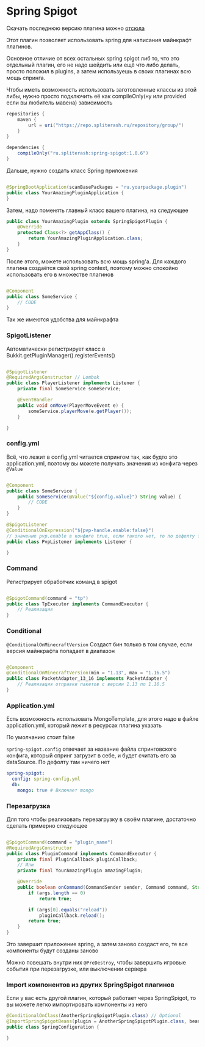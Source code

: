 # Spring Spigot

Скачать последнюю версию плагина
можно [отсюда](https://jenkins.spliterash.ru/job/public/job/SpringSpigot/)

Этот плагин позволяет использовать spring для написания майнкрафт плагинов.

Основное отличие от всех остальных spring spigot либ то, что это отдельный плагин, его не надо шейдить или ещё что либо
делать, просто положил в plugins, а затем используешь в своих плагинах всю мощь спринга.

Чтобы иметь возможность использовать заготовленные классы из этой либы, нужно просто подключить её как compileOnly(ну
или provided если вы любитель мавена) зависимость

```groovy
repositories {
    maven {
        url = uri("https://repo.spliterash.ru/repository/group/")
    }
}

dependencies {
    compileOnly("ru.spliterash:spring-spigot:1.0.6")
}
```

Дальше, нужно создать класс Spring приложения

```java

@SpringBootApplication(scanBasePackages = "ru.yourpackage.plugin")
public class YourAmazingPluginApplication {
}
```

Затем, надо поменять главный класс вашего плагина, на следующее

```java
public class YourAmazingPlugin extends SpringSpigotPlugin {
    @Override
    protected Class<?> getAppClass() {
        return YourAmazingPluginApplication.class;
    }
}
```

После этого, можете использовать всю мощь spring'а. Для каждого плагина создаётся свой spring context, поэтому можно
спокойно использовать его в множестве плагинов

```java

@Component
public class SomeService {
    // CODE
}
```

Так же имеются удобства для майнкрафта

### SpigotListener

Автоматически регистрирует класс в Bukkit.getPluginManager().registerEvents()

```java

@SpigotListener
@RequiredArgsConstructor // Lombok
public class PlayerListener implements Listener {
    private final SomeService someService;

    @EventHandler
    public void onMove(PlayerMoveEvent e) {
        someService.playerMove(e.getPlayer());
    }

}
```

### config.yml

Всё, что лежит в config.yml читается спрингом так, как будто это application.yml, поэтому вы можете получать значения из
конфига через `@Value`

```java

@Component
public class SomeService {
    public SomeService(@Value("${config.value}") String value) {
        // CODE
    }
}

@SpigotListener
@ConditionalOnExpression("${pvp-handle.enable:false}")
// значение pvp.enable в конфиге true, если такого нет, то по дефолту false
public class PvpListener implements Listener {

}
```

### Command

Регистрирует обработчик команд в spigot

```java

@SpigotCommand(command = "tp")
public class TpExecutor implements CommandExecutor {
    // Реализация
}
```

### Conditional

`@ConditionalOnMinecraftVersion` Создаст бин только в том случае, если версия майнкрафта попадает в диапазон

```java

@Component
@ConditionalOnMinecraftVersion(min = "1.13", max = "1.16.5")
public class PacketAdapter_13_16 implements PacketAdapter {
    // Реализация отправки пакетов с версии 1.13 по 1.16.5
}
```

### Application.yml

Есть возможность использовать MongoTemplate, для этого надо в файле application.yml, который лежит в
ресурсах плагина указать

По умолчанию стоит false

`spring-spigot.config` отвечает за название файла спринговского конфига, который спринг загрузит в себе, и будет считать
его за dataSource. По дефолту там ничего нет
```yaml
spring-spigot:
  config: spring-config.yml
  db:
    mongo: true # Включает mongo
```

### Перезагрузка

Для того чтобы реализовать перезагрузку в своём плагине, достаточно сделать примерно следующее

```java

@SpigotCommand(command = "plugin_name")
@RequiredArgsConstructor
public class PluginCommand implements CommandExecutor {
    private final PluginCallback pluginCallback;
    // Или
    private final YourAmazingPlugin amazingPlugin;

    @Override
    public boolean onCommand(CommandSender sender, Command command, String label, String[] args) {
        if (args.length == 0)
            return true;

        if (args[0].equals("reload"))
            pluginCallback.reload();
        return true;
    }
}
```

Это завершит приложение spring, а затем заново создаст его, те все компоненты будут созданы заново

Можно повешать внутри них `@PreDestroy`, чтобы завершить игровые события при перезагрузке, или выключении сервера

### Import компонентов из других SpringSpigot плагинов

Если у вас есть другой плагин, который работает через SpringSpigot, то вы можете легко импортировать компоненты из него


```java
@ConditionalOnClass(AnotherSpringSpigotPlugin.class) // Optional
@ImportSpringSpigotBeans(plugin = AnotherSpringSpigotPlugin.class, beans = {AnotherPluginBean1.class, AnotherPluginBean2.class})
public class SpringConfiguration {

}
```